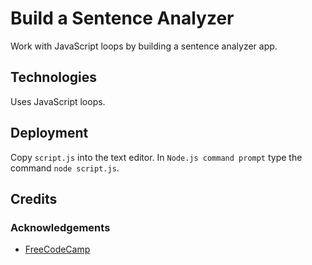 # Build a Sentence Analyzer

Work with JavaScript loops by building a sentence analyzer app.

## Technologies

Uses JavaScript loops.

## Deployment

Copy `script.js` into the text editor.  In `Node.js command prompt` type the command `node script.js`.

## Credits

### Acknowledgements

- [FreeCodeCamp](https://www.freecodecamp.org)
